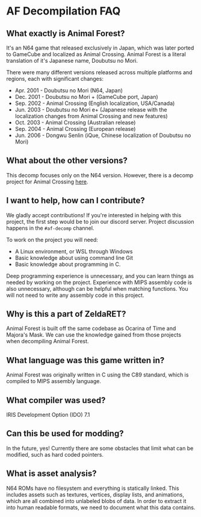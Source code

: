 # AF Decompilation FAQ

## What exactly is Animal Forest?
It's an N64 game that released exclusively in Japan, which was later ported to GameCube and localized as Animal Crossing. Animal Forest is a literal translation of it's Japanese name, Doubutsu no Mori.

There were many different versions released across multiple platforms and regions, each with significant changes:
- Apr. 2001 - Doubutsu no Mori (N64, Japan)
- Dec. 2001 - Doubutsu no Mori + (GameCube port, Japan)
- Sep. 2002 - Animal Crossing (English localization, USA/Canada)
- Jun. 2003 - Doubutsu no Mori e+ (Japanese release with the localization changes from Animal Crossing and new features)
- Oct. 2003 - Animal Crossing (Australian release)
- Sep. 2004 - Animal Crossing (European release)
- Jun. 2006 - Dongwu Senlin (iQue, Chinese localization of Doubutsu no Mori)

## What about the other versions?
This decomp focuses only on the N64 version. However, there is a decomp project for Animal Crossing [here](https://github.com/Prakxo/ac-decomp/).

## I want to help, how can I contribute?
We gladly accept contributions! If you're interested in helping with this project, the first step would be to join our discord server. Project discussion happens in the `#af-decomp` channel.

To work on the project you will need:
- A Linux environment, or WSL through Windows
- Basic knowledge about using command line Git
- Basic knowledge about programming in C. 

Deep programming experience is unnecessary, and you can learn things as needed by working on the project. Experience with MIPS assembly code is also unnecessary, although can be helpful when matching functions. You will not need to write any assembly code in this project.

## Why is this a part of ZeldaRET?
Animal Forest is built off the same codebase as Ocarina of Time and Majora's Mask. We can use the knowledge gained from those projects when decompiling Animal Forest.

## What language was this game written in?
Animal Forest was originally written in C using the C89 standard, which is compiled to MIPS assembly language.

## What compiler was used?
IRIS Development Option (IDO) 7.1

## Can this be used for modding?
In the future, yes! Currently there are some obstacles that limit what can be modified, such as hard coded pointers.

## What is asset analysis?
N64 ROMs have no filesystem and everything is statically linked. This includes assets such as textures, vertices, display lists, and animations, which are all combined into unlabeled blobs of data. In order to extract it into human readable formats, we need to document what this data contains.
